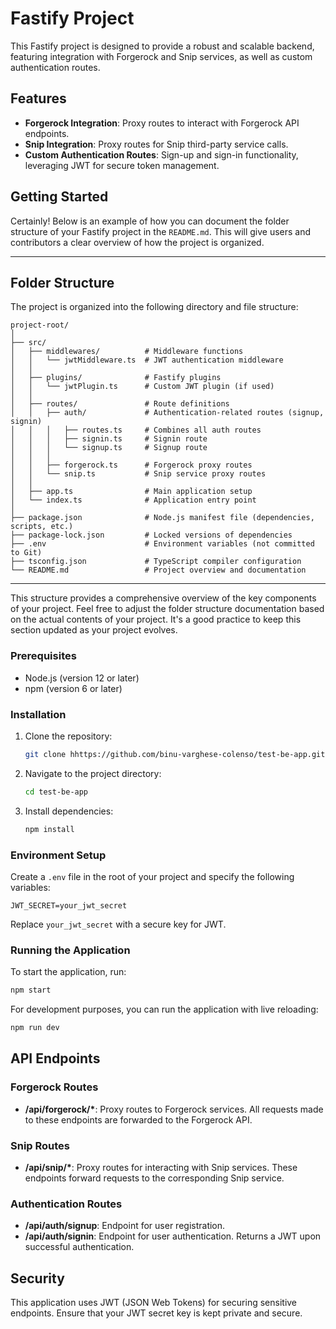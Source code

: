 # Fastify Project

This Fastify project is designed to provide a robust and scalable backend, featuring integration with Forgerock and Snip services, as well as custom authentication routes.

## Features

- **Forgerock Integration**: Proxy routes to interact with Forgerock API endpoints.
- **Snip Integration**: Proxy routes for Snip third-party service calls.
- **Custom Authentication Routes**: Sign-up and sign-in functionality, leveraging JWT for secure token management.

## Getting Started

Certainly! Below is an example of how you can document the folder structure of your Fastify project in the `README.md`. This will give users and contributors a clear overview of how the project is organized.

---


## Folder Structure

The project is organized into the following directory and file structure:

```
project-root/
│
├── src/
│   ├── middlewares/          # Middleware functions
│   │   └── jwtMiddleware.ts  # JWT authentication middleware
│   │
│   ├── plugins/              # Fastify plugins
│   │   └── jwtPlugin.ts      # Custom JWT plugin (if used)
│   │
│   ├── routes/               # Route definitions
│   │   ├── auth/             # Authentication-related routes (signup, signin)
│   │   │   ├── routes.ts     # Combines all auth routes
│   │   │   ├── signin.ts     # Signin route
│   │   │   └── signup.ts     # Signup route
│   │   │
│   │   ├── forgerock.ts      # Forgerock proxy routes
│   │   └── snip.ts           # Snip service proxy routes
│   │
│   ├── app.ts                # Main application setup
│   └── index.ts              # Application entry point
│
├── package.json              # Node.js manifest file (dependencies, scripts, etc.)
├── package-lock.json         # Locked versions of dependencies
├── .env                      # Environment variables (not committed to Git)
├── tsconfig.json             # TypeScript compiler configuration
└── README.md                 # Project overview and documentation
```



---

This structure provides a comprehensive overview of the key components of your project. Feel free to adjust the folder structure documentation based on the actual contents of your project. It's a good practice to keep this section updated as your project evolves.

### Prerequisites

- Node.js (version 12 or later)
- npm (version 6 or later)

### Installation

1. Clone the repository:
   ```bash
   git clone hhttps://github.com/binu-varghese-colenso/test-be-app.git
   ```
2. Navigate to the project directory:
   ```bash
   cd test-be-app
   ```
3. Install dependencies:
   ```bash
   npm install
   ```

### Environment Setup

Create a `.env` file in the root of your project and specify the following variables:

```env
JWT_SECRET=your_jwt_secret
```

Replace `your_jwt_secret` with a secure key for JWT.

### Running the Application

To start the application, run:

```bash
npm start
```

For development purposes, you can run the application with live reloading:

```bash
npm run dev
```

## API Endpoints

### Forgerock Routes

- **/api/forgerock/\***: Proxy routes to Forgerock services. All requests made to these endpoints are forwarded to the Forgerock API.

### Snip Routes

- **/api/snip/\***: Proxy routes for interacting with Snip services. These endpoints forward requests to the corresponding Snip service.

### Authentication Routes

- **/api/auth/signup**: Endpoint for user registration.
- **/api/auth/signin**: Endpoint for user authentication. Returns a JWT upon successful authentication.

## Security

This application uses JWT (JSON Web Tokens) for securing sensitive endpoints. Ensure that your JWT secret key is kept private and secure.

